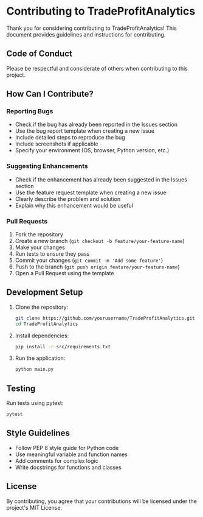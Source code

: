 # Contributing to TradeProfitAnalytics

Thank you for considering contributing to TradeProfitAnalytics! This document provides guidelines and instructions for contributing.

## Code of Conduct

Please be respectful and considerate of others when contributing to this project.

## How Can I Contribute?

### Reporting Bugs

- Check if the bug has already been reported in the Issues section
- Use the bug report template when creating a new issue
- Include detailed steps to reproduce the bug
- Include screenshots if applicable
- Specify your environment (OS, browser, Python version, etc.)

### Suggesting Enhancements

- Check if the enhancement has already been suggested in the Issues section
- Use the feature request template when creating a new issue
- Clearly describe the problem and solution
- Explain why this enhancement would be useful

### Pull Requests

1. Fork the repository
2. Create a new branch (`git checkout -b feature/your-feature-name`)
3. Make your changes
4. Run tests to ensure they pass
5. Commit your changes (`git commit -m 'Add some feature'`)
6. Push to the branch (`git push origin feature/your-feature-name`)
7. Open a Pull Request using the template

## Development Setup

1. Clone the repository:

   ```bash
   git clone https://github.com/yourusername/TradeProfitAnalytics.git
   cd TradeProfitAnalytics
   ```

2. Install dependencies:

   ```bash
   pip install -r src/requirements.txt
   ```

3. Run the application:

   ```bash
   python main.py
   ```

## Testing

Run tests using pytest:

```bash
pytest
```

## Style Guidelines

- Follow PEP 8 style guide for Python code
- Use meaningful variable and function names
- Add comments for complex logic
- Write docstrings for functions and classes

## License

By contributing, you agree that your contributions will be licensed under the project's MIT License.
